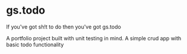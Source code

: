 # gs.todo
If you've got sh!t to do then you've got gs.todo

<p>
	A portfolio project built with unit testing in mind. A simple crud app with basic todo functionality
</p>

